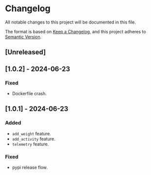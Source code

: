 # Changelog
All notable changes to this project will be documented in this file.

The format is based on [Keep a Changelog](https://keepachangelog.com/en/1.0.0/), and this project adheres to [Semantic Version](https://semver.org/spec/v2.0.0.html).

## [Unreleased]

## [1.0.2] - 2024-06-23
### Fixed
- Dockerfile crash.

## [1.0.1] - 2024-06-23
### Added
- `add_weight` feature.
- `add_activity` feature.
- `telemetry` feature.
### Fixed
- pypi release flow.
